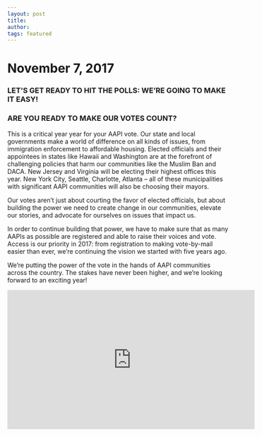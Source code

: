 ```yaml
---
layout: post
title: 
author: 
tags: featured
---
```


# November 7, 2017

### LET’S GET READY TO HIT THE POLLS: WE’RE GOING TO MAKE IT EASY!

### ARE YOU READY TO MAKE OUR VOTES COUNT?

This is a critical year year for your AAPI vote. Our state and local governments make a world of difference on all kinds of issues, from immigration enforcement to affordable housing. Elected officials and their appointees in states like Hawaii and Washington are at the forefront of challenging policies that harm our communities like the Muslim Ban and DACA. New Jersey and Virginia will be electing their highest offices this year. New York City, Seattle, Charlotte, Atlanta – all of these municipalities with significant AAPI communities will also be choosing their mayors.

Our votes aren’t just about courting the favor of elected officials, but about building the power we need to create change in our communities, elevate our stories, and advocate for ourselves on issues that impact us.

In order to continue building that power, we have to make sure that as many AAPIs as possible are registered and able to raise their voices and vote. Access is our priority in 2017: from registration to making vote-by-mail easier than ever, we’re continuing the vision we started with five years ago.

We’re putting the power of the vote in the hands of AAPI communities across the country. The stakes have never been higher, and we’re looking forward to an exciting year!

<iframe style="border: 0; width: 560px; height: 315px; margin: auto; display: block;" src="https://www.youtube.com/embed/1A0Hxe-aFtM" frameborder="0" allowfullscreen> seamless </iframe> 
